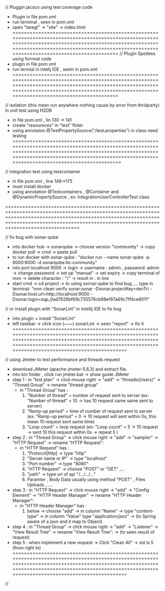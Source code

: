 // Pluggin jacoco using test coverage code 
+ Plugin in file pom.xml
+ run terminal , seen in pom.xml
+ open "taregt" -> "site" -> index.html
=================================================================================================================================================================================================================================================
// Plugin Spotless  using forrmat code
+ plugin in file pom.xml
+ run termial in intelij IDE , seem in pom.xml
=================================================================================================================================================================================================================================================

// isolation (this mean run anywhere nothing cause by error from thridparty) in unit test using H2DB
+ in file pom.xml , lin 130 -> 141
+ create "resoureces" in "test" floter 
+ using annotaion @TestPropertySource("/test.properties") in class need testing
==================================================================================================================================================================================================================================================

// integration test using testcontainer
+ in file pom.xml , line 149->175 
+ must install docker
+ using annotation @Testcontainers , @Container and @DynamicPropertySource , ex: IntegrationUserControllerTest class

==================================================================================================================================================================================================================================================

// fix bug with sonar-qube 
+ into docker hub -> sonarqube -> choose version "community" -> copy docker pull -> cmd -> paste pull 
+ to run docker with sonar-qube : "docker run --name sonar-qube -p 9000:9000 -d sonarqube:lts-community"
+ into port localhost 9000 -> login ->  username : admin , password: admin -> change password -> set up "manual" -> set expiry -> copy terminal of mvn -> delete character : "/" ->  result in : in line 
+ start cmd -> cd project -> to using sornar-qube to find bug ,... type in terminal: "mvn clean verify sonar:sonar -Dsonar.projectKey=devTri -Dsonar.host.url=http://localhost:9000 -Dsonar.login=sqp_0ad7629bf69c735576cb98ef87a69c7ff4ce8011"

// or install plugin with "SonarLint" in intellij IDE to fix bug
+ into plugin + install "SonarLint" 
+ left taskbar -> click icon (~~~) sonarLint -> seen "report" -> fix it
====================================================================================================================================================================================================================================================

// using Jmeter to test performance and threads request
+ download JMeter (apache-jmeter-5.6.3) and extract file.
+ into bin folder , click run jmeter.bat -> show guide JMeter
+ step 1 : in "test plan" -> click mouse right -> "add" -> "threads(Users)" -> "Thread Group" -> rename "thread group"
	+ in "Thread Group" has :
		1. "Number of thread" = number of request sent to server (ex: "Number of thread" = 10 -> has 10 request same same sent to server)
		2. "Ramp-up period" = time of number of request sent to server (ex: "Ramp-up period" = 0 -> 10 request will sent within 0s, this mean 10 request sent same time)
		3. "Loop count" = loop request (ex: "Loop count" = 5 -> 10 request -> sent 10 this request within 0s -> repeat 5 )
+ step 2 : in "Thread Group" -> click mouse right -> "add" -> "sampler" -> "HTTP Request" -> rename "HTTP Request":
	+ in "HTTP Request" has :
		1. "Protocol[http] -> type "http"
		2. "Server name or IP" -> type "localhost"
		3. "Port number" -> type "8080"
		4. "HTTP Request" -> choose "POST" or "GET" ,...
		5. "path" -> type url of api "/.../.../..."
		6. Paramter , Body Data usually using method "POST" , Files Uploads ,.....
+ step 3 : in "HTTP Request" -> click mouse right -> "add" -> "Config Element" -> "HTTP Header Manager" -> rename "HTTP Header Manager":
	+ in "HTTP Header Manager" has :
		1. below -> choose "add" -> in colunm "Name" -> type "content-type" -> in colunm "Value" type "application/json" 
		-> (to Spring aware of a json and it map to Object)
+  step 4 : in "Thread Group" -> click mouse right -> "add" -> "Listener" -> "View Result Tree" -> rename "View Result Tree":
		-> (to seen result of request)
+ step 5 : when implement a new request -> Click "Clean All" -> sst is 5 (from right to)
====================================================================================================================================================================================================================================================

// 
